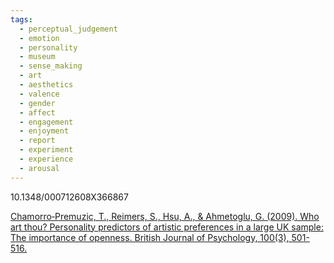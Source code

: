 ```yaml
---
tags:
  - perceptual_judgement
  - emotion
  - personality
  - museum
  - sense_making
  - art
  - aesthetics
  - valence
  - gender
  - affect
  - engagement
  - enjoyment
  - report
  - experiment
  - experience
  - arousal
---
```

10.1348/000712608X366867

[Chamorro‐Premuzic, T., Reimers, S., Hsu, A., & Ahmetoglu, G. (2009). Who art thou? Personality predictors of artistic preferences in a large UK sample: The importance of openness. British Journal of Psychology, 100(3), 501-516.](https://bpspsychub.onlinelibrary.wiley.com/doi/pdf/10.1348/000712608X366867?casa_token=HwWo0DUKtegAAAAA%3AWsl8wxikVunWxCOMkfEWFGW7sysleBD_rU6CiBjDfj7AZKkaRXzql8mSyUXnljBWTAqj_Qo9Yq-QU4Y)